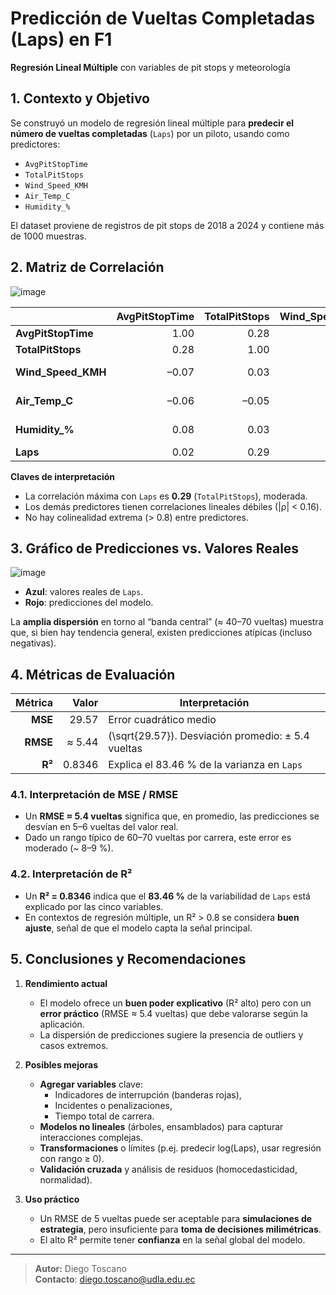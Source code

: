 # Predicción de Vueltas Completadas (Laps) en F1  
**Regresión Lineal Múltiple** con variables de pit stops y meteorología  

## 1. Contexto y Objetivo  
Se construyó un modelo de regresión lineal múltiple para **predecir el número de vueltas completadas** (`Laps`) por un piloto, usando como predictores:  
- `AvgPitStopTime`  
- `TotalPitStops`  
- `Wind_Speed_KMH`  
- `Air_Temp_C`  
- `Humidity_%`  

El dataset proviene de registros de pit stops de 2018 a 2024 y contiene más de 1000 muestras.

## 2. Matriz de Correlación  

![image](https://github.com/user-attachments/assets/5c0d71d4-16fd-485e-a039-3d3b73caabbc)

|                       | AvgPitStopTime | TotalPitStops | Wind_Speed_KMH | Air_Temp_C | Humidity_% | **Laps** |
|-----------------------|---------------:|--------------:|---------------:|-----------:|-----------:|---------:|
| **AvgPitStopTime**    |          1.00  |         0.28  |         –0.07  |     –0.06  |      0.08  |    0.02  |
| **TotalPitStops**     |          0.28  |         1.00  |          0.03  |     –0.05  |      0.03  |    0.29  |
| **Wind_Speed_KMH**    |         –0.07  |         0.03  |          1.00  |      0.30  |      0.30  |   –0.16  |
| **Air_Temp_C**        |         –0.06  |        –0.05  |          0.30  |      1.00  |      0.39  |   –0.09  |
| **Humidity_%**        |          0.08  |         0.03  |          0.30  |      0.39  |      1.00  |   –0.09  |
| **Laps**              |          0.02  |         0.29  |         –0.16  |     –0.09  |     –0.09  |    1.00  |

**Claves de interpretación**  
- La correlación máxima con `Laps` es **0.29** (`TotalPitStops`), moderada.  
- Los demás predictores tienen correlaciones lineales débiles (|ρ| < 0.16).  
- No hay colinealidad extrema (> 0.8) entre predictores.

## 3. Gráfico de Predicciones vs. Valores Reales  

![image](https://github.com/user-attachments/assets/fd314327-4de4-4aad-a10f-8d88421fc626)

- **Azul**: valores reales de `Laps`.  
- **Rojo**: predicciones del modelo.  

La **amplia dispersión** en torno al “banda central” (≈ 40–70 vueltas) muestra que, si bien hay tendencia general, existen predicciones atípicas (incluso negativas).

## 4. Métricas de Evaluación  

| Métrica        | Valor     | Interpretación                                                  |
|---------------:|----------:|-----------------------------------------------------------------|
| **MSE**        |    29.57  | Error cuadrático medio                                         |
| **RMSE**       | ≈ 5.44    |  \(\sqrt{29.57}\). Desviación promedio: ± 5.4 vueltas          |
| **R²**         |   0.8346  | Explica el 83.46 % de la varianza en `Laps`                     |

### 4.1. Interpretación de MSE / RMSE  
- Un **RMSE ≈ 5.4 vueltas** significa que, en promedio, las predicciones se desvían en 5–6 vueltas del valor real.  
- Dado un rango típico de 60–70 vueltas por carrera, este error es moderado (~ 8–9 %).

### 4.2. Interpretación de R²  
- Un **R² = 0.8346** indica que el **83.46 %** de la variabilidad de `Laps` está explicado por las cinco variables.  
- En contextos de regresión múltiple, un R² > 0.8 se considera **buen ajuste**, señal de que el modelo capta la señal principal.

## 5. Conclusiones y Recomendaciones

1. **Rendimiento actual**  
   - El modelo ofrece un **buen poder explicativo** (R² alto) pero con un **error práctico** (RMSE ≈ 5.4 vueltas) que debe valorarse según la aplicación.  
   - La dispersión de predicciones sugiere la presencia de outliers y casos extremos.

2. **Posibles mejoras**  
   - **Agregar variables** clave:  
     - Indicadores de interrupción (banderas rojas),  
     - Incidentes o penalizaciones,  
     - Tiempo total de carrera.  
   - **Modelos no lineales** (árboles, ensamblados) para capturar interacciones complejas.  
   - **Transformaciones** o límites (p.ej. predecir log(Laps), usar regresión con rango ≥ 0).  
   - **Validación cruzada** y análisis de residuos (homocedasticidad, normalidad).

3. **Uso práctico**  
   - Un RMSE de 5 vueltas puede ser aceptable para **simulaciones de estrategia**, pero insuficiente para **toma de decisiones milimétricas**.  
   - El alto R² permite tener **confianza** en la señal global del modelo.

---

> __Autor:__ Diego Toscano  
> __Contacto__: diego.toscano@udla.edu.ec

